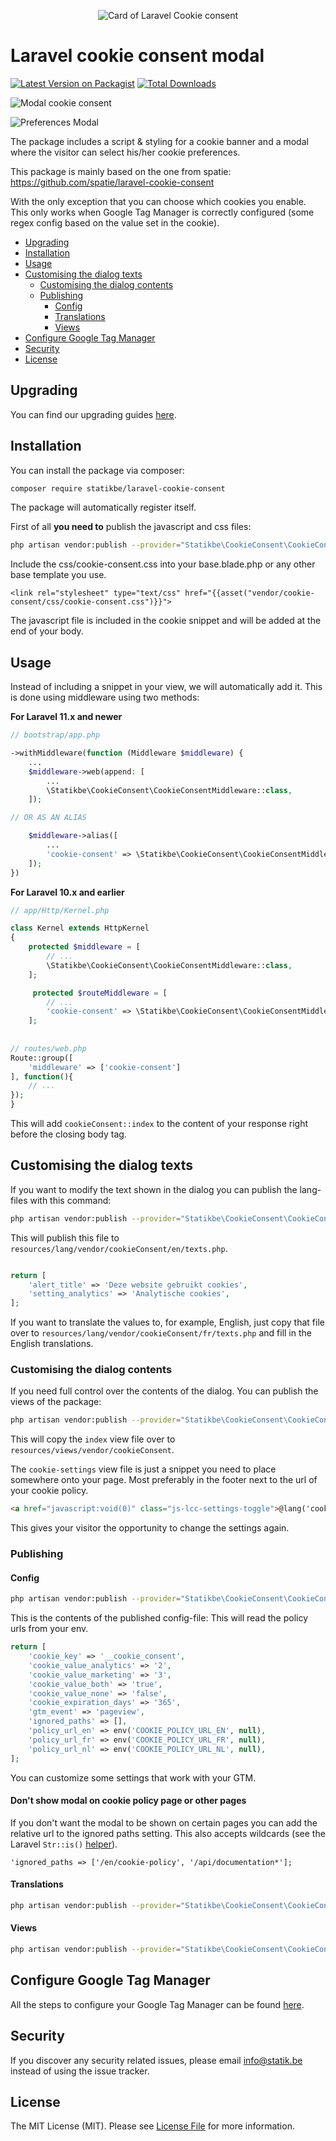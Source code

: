 <p align="center"><img src="docs/img/card.png" alt="Card of Laravel Cookie consent"></p>

# Laravel cookie consent modal
[![Latest Version on Packagist](https://img.shields.io/packagist/v/statikbe/laravel-cookie-consent.svg?style=flat-square)](https://packagist.org/packages/statikbe/llaravel-cookie-consent)
[![Total Downloads](https://img.shields.io/packagist/dt/statikbe/laravel-cookie-consent.svg?style=flat-square)](https://packagist.org/packages/statikbe/laravel-cookie-consent)


![Modal cookie consent](docs/img/modal.png?raw=true "Modal for Cookie consent")

![Preferences Modal](docs/img/preferences.png?raw=true "Preferences for cookies")


The package includes a script & styling for a cookie banner and a modal where the visitor can select his/her cookie preferences.

This package is mainly based on the one from spatie: https://github.com/spatie/laravel-cookie-consent

With the only exception that you can choose which cookies you enable.
This only works when Google Tag Manager is correctly configured (some regex config based on the value set in the cookie).

* [Upgrading](upgrading.md)
* [Installation](#installation)
* [Usage](#usage)
* [Customising the dialog texts](#customising-the-dialog-texts)
    + [Customising the dialog contents](#customising-the-dialog-contents)
    + [Publishing](#publishing)
      - [Config](#config)
      - [Translations](#translations)
      - [Views](#views)
* [Configure Google Tag Manager](#configure-google-tag-manager)
* [Security](#security)
* [License](#license)
   

## Upgrading
You can find our upgrading guides [here](upgrading.md).

## Installation

You can install the package via composer:

``` bash
composer require statikbe/laravel-cookie-consent
```

The package will automatically register itself.

First of all **you need to** publish the javascript and css files:
```bash
php artisan vendor:publish --provider="Statikbe\CookieConsent\CookieConsentServiceProvider" --tag="cookie-public"
```

Include the css/cookie-consent.css into your base.blade.php or any other base template you use.
```
<link rel="stylesheet" type="text/css" href="{{asset("vendor/cookie-consent/css/cookie-consent.css")}}">
```

The javascript file is included in the cookie snippet and will be added at the end of your body.
## Usage

Instead of including a snippet in your view, we will automatically add it. This is done using middleware using two methods:

__For Laravel 11.x and newer__

```php
// bootstrap/app.php

->withMiddleware(function (Middleware $middleware) {
    ...
    $middleware->web(append: [
        ...
        \Statikbe\CookieConsent\CookieConsentMiddleware::class,
    ]);

// OR AS AN ALIAS

    $middleware->alias([
        ...
        'cookie-consent' => \Statikbe\CookieConsent\CookieConsentMiddleware::class,
    ]);
})

```
__For Laravel 10.x and earlier__

```php
// app/Http/Kernel.php

class Kernel extends HttpKernel
{
    protected $middleware = [
        // ...
        \Statikbe\CookieConsent\CookieConsentMiddleware::class,
    ];

     protected $routeMiddleware = [
        // ...
        'cookie-consent' => \Statikbe\CookieConsent\CookieConsentMiddleware::class,
    ];
    
    
// routes/web.php
Route::group([
    'middleware' => ['cookie-consent']
], function(){
    // ...
});
}
```

This will add `cookieConsent::index` to the content of your response right before the closing body tag.

## Customising the dialog texts

If you want to modify the text shown in the dialog you can publish the lang-files with this command:

```bash
php artisan vendor:publish --provider="Statikbe\CookieConsent\CookieConsentServiceProvider" --tag="cookie-lang"
```

This will publish this file to `resources/lang/vendor/cookieConsent/en/texts.php`.
 ```php
 
 return [
     'alert_title' => 'Deze website gebruikt cookies',
     'setting_analytics' => 'Analytische cookies',
 ];
 ```
 
 If you want to translate the values to, for example, English, just copy that file over to `resources/lang/vendor/cookieConsent/fr/texts.php` and fill in the English translations.
 
### Customising the dialog contents

If you need full control over the contents of the dialog. You can publish the views of the package:

```bash
php artisan vendor:publish --provider="Statikbe\CookieConsent\CookieConsentServiceProvider" --tag="cookie-views"
```

This will copy the `index`  view file over to `resources/views/vendor/cookieConsent`.

The `cookie-settings` view file is just a snippet you need to place somewhere onto your page. Most preferably in the footer next to the url of your cookie policy.

```html 
<a href="javascript:void(0)" class="js-lcc-settings-toggle">@lang('cookie-consent::texts.alert_settings')</a>
```

This gives your visitor the opportunity to change the settings again.
### Publishing
#### Config

```bash
php artisan vendor:publish --provider="Statikbe\CookieConsent\CookieConsentServiceProvider" --tag="cookie-config"
```
This is the contents of the published config-file:
This will read the policy urls from your env. 
```php
return [
    'cookie_key' => '__cookie_consent',
    'cookie_value_analytics' => '2',
    'cookie_value_marketing' => '3',
    'cookie_value_both' => 'true',
    'cookie_value_none' => 'false',
    'cookie_expiration_days' => '365',
    'gtm_event' => 'pageview',
    'ignored_paths' => [],
    'policy_url_en' => env('COOKIE_POLICY_URL_EN', null),
    'policy_url_fr' => env('COOKIE_POLICY_URL_FR', null),
    'policy_url_nl' => env('COOKIE_POLICY_URL_NL', null),
];
```
You can customize some settings that work with your GTM.

#### Don't show modal on cookie policy page or other pages
If you don't want the modal to be shown on certain pages you can add the relative url to the ignored paths setting. This also accepts wildcards (see the Laravel `Str::is()` [helper](https://laravel.com/docs/9.x/helpers#method-str-is)).
```
'ignored_paths => ['/en/cookie-policy', '/api/documentation*'];
```

#### Translations

```bash
php artisan vendor:publish --provider="Statikbe\CookieConsent\CookieConsentServiceProvider" --tag="cookie-lang"
```

#### Views

```bash
php artisan vendor:publish --provider="Statikbe\CookieConsent\CookieConsentServiceProvider" --tag="cookie-views"
```

## Configure Google Tag Manager
All the steps to configure your Google Tag Manager can be found [here](docs/google-tag-manager.md).


## Security

If you discover any security related issues, please email [info@statik.be](mailto:info@statik.be) instead of using the issue tracker.

## License

The MIT License (MIT). Please see [License File](LICENSE.md) for more information.
